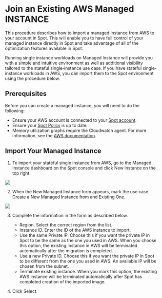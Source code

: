 # Join an Existing AWS Managed INSTANCE

This procedure describes how to import a managed instance from AWS to your account in Spot. This will enable you to have full control of your managed instance directly in Spot and take advantage of all of the optimization features available in Spot.

Running single instance workloads on Managed Instance will provide you with a simple and intuitive environment as well as additional visibility tailored to the stateful single-instance use case. If you have stateful single-instance workloads in AWS, you can import them to the Spot environment using the procedure below.

## Prerequisites

Before you can create a managed instance, you will need to do the following:

* Ensure your AWS account is connected to your [Spot account](connect-your-cloud-provider/aws-account.md).
* Ensure your [Spot Policy](elastigroup/tutorials/elastigroup-tasks/update-spot-policy.md) is up to date.
* Memory utilization graphs require the Cloudwatch agent. For more information, see the [AWS documentation](https://docs.aws.amazon.com/AWSEC2/latest/UserGuide/mon-scripts.html).

## Import Your Managed Instance

1. To import your stateful single instance from AWS, go to the Managed Instance dashboard on the Spot console and click New Instance on the top right.

<img src="/managed-instance/_media/gettingstarted-join-existing-01.png" />

2. When the New Managed Instance form appears, mark the use case Create a New Managed Instance from and Existing One.

<img src="/managed-instance/_media/gettingstarted-join-existing-02.png" />

3. Complete the information in the form as described below.

   * Region. Select the correct region from the list.
   * Instance ID. Enter the ID of the AWS instance to import.
   * Use the same Private IP. Choose this if you want the private IP in Spot to be the same as the one you used in AWS. When you choose this option, the existing instance in AWS will be terminated automatically after the migration is completed.
   * Use a new Private ID. Choose this if you want the private IP in Spot to be different from the one you used in AWS. An available IP will be chosen from the subnet.
   * Terminate existing instance. When you mark this option, the existing AWS instance will be terminated automatically after Spot has completed creation of the imported image.

4. Click Select.
